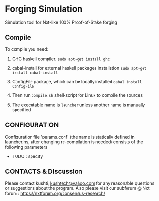 Forging Simulation
=================

Simulation tool for Nxt-like 100% Proof-of-Stake forging


Compile
-------

To compile you need:

1. GHC haskell compiler.
   `sudo apt-get install ghc`

2. cabal-install for external haskell packages installation
   `sudo apt-get install cabal-install`

3. ConfigFile package, which can be locally installed
   `cabal install ConfigFile`

4. Then run `compile.sh` shell-script for Linux to compile the sources

5. The executable name is `launcher` unless another name is manually specified


CONFIGURATION
-------------

Configuration file 'params.conf' (the name is statically defined in launcher.hs, after changing re-compilation
 is needed) consists of the following parameters:

* TODO : specify


CONTACTS & Discussion
---------------------

Please contact kushti, kushtech@yahoo.com for any reasonable questions or suggestions about the program.
Also please visit our subforum @ Nxt forum : https://nxtforum.org/consensus-research/


